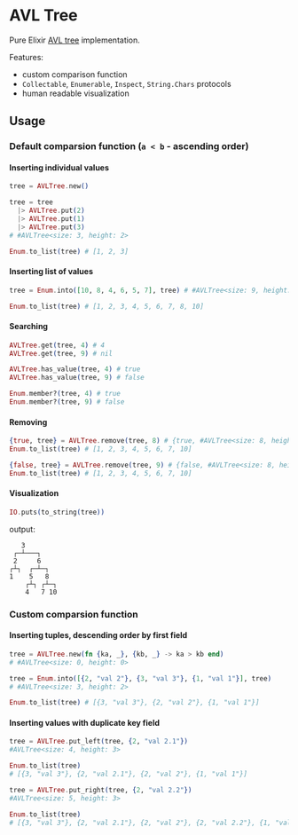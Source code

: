 # AVL Tree

Pure Elixir [AVL tree](https://en.wikipedia.org/wiki/AVL_tree) implementation.

Features:
- custom comparison function
- `Collectable`, `Enumerable`, `Inspect`, `String.Chars` protocols
- human readable visualization

## Usage
### Default comparsion function (`a < b` - ascending order)
#### Inserting individual values
```elixir
tree = AVLTree.new()

tree = tree
  |> AVLTree.put(2)
  |> AVLTree.put(1)
  |> AVLTree.put(3)
# #AVLTree<size: 3, height: 2>

Enum.to_list(tree) # [1, 2, 3]
```
#### Inserting list of values
```elixir
tree = Enum.into([10, 8, 4, 6, 5, 7], tree) # #AVLTree<size: 9, height: 4>

Enum.to_list(tree) # [1, 2, 3, 4, 5, 6, 7, 8, 10]
```
#### Searching
```elixir
AVLTree.get(tree, 4) # 4
AVLTree.get(tree, 9) # nil

AVLTree.has_value(tree, 4) # true
AVLTree.has_value(tree, 9) # false

Enum.member?(tree, 4) # true
Enum.member?(tree, 9) # false
```
#### Removing
```elixir
{true, tree} = AVLTree.remove(tree, 8) # {true, #AVLTree<size: 8, height: 4>}
Enum.to_list(tree) # [1, 2, 3, 4, 5, 6, 7, 10]

{false, tree} = AVLTree.remove(tree, 9) # {false, #AVLTree<size: 8, height: 4>}
Enum.to_list(tree) # [1, 2, 3, 4, 5, 6, 7, 10]
```

#### Visualization
```elixir
IO.puts(to_string(tree))
```
output:
```
   3        
 ┌─┴───┐    
 2     6    
┌┴┐  ┌─┴─┐  
1    5   8  
    ┌┴┐ ┌┴─┐
    4   7 10
```
### Custom comparsion function
#### Inserting tuples, descending order by first field
```elixir
tree = AVLTree.new(fn {ka, _}, {kb, _} -> ka > kb end)
# #AVLTree<size: 0, height: 0>

tree = Enum.into([{2, "val 2"}, {3, "val 3"}, {1, "val 1"}], tree)
# #AVLTree<size: 3, height: 2>

Enum.to_list(tree) # [{3, "val 3"}, {2, "val 2"}, {1, "val 1"}]
```
#### Inserting values with duplicate key field
```elixir
tree = AVLTree.put_left(tree, {2, "val 2.1"})
#AVLTree<size: 4, height: 3>

Enum.to_list(tree)
# [{3, "val 3"}, {2, "val 2.1"}, {2, "val 2"}, {1, "val 1"}]

tree = AVLTree.put_right(tree, {2, "val 2.2"})
#AVLTree<size: 5, height: 3>

Enum.to_list(tree)                            
# [{3, "val 3"}, {2, "val 2.1"}, {2, "val 2"}, {2, "val 2.2"}, {1, "val 1"}]
```
